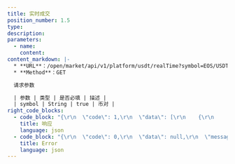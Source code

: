 ```yaml
---
title: 实时成交
position_number: 1.5
type:
description:
parameters:
  - name:
    content:
content_markdown: |-
  * **URL**：/open/market/api/v1/platform/usdt/realTime?symbol=EOS/USDT
  * **Method**：GET

  请求参数

  | 参数 | 类型 | 是否必填 | 描述 |
  | symbol | String | true | 币对 |
right_code_blocks:
  - code_block: "{\r\n  \"code\": 1,\r\n  \"data\": [\r\n    {\r\n      \"size\": 1,//数量\r\n      \"price\": 1.999,//价格\r\n      \"side\": 2,//方向 1:买 2:卖\r\n      \"time\": 1650274754613,//是将\r\n      \"symbol\": \"EOS/USDT\"\r\n    },\r\n    {\r\n      \"size\": 1,\r\n      \"price\": 2.55,\r\n      \"side\": 1,\r\n      \"time\": 1650274751574,\r\n      \"symbol\": \"EOS/USDT\"\r\n    },\r\n    {\r\n      \"size\": 1,\r\n      \"price\": 2.55,\r\n      \"side\": 1,\r\n      \"time\": 1650274719644,\r\n      \"symbol\": \"EOS/USDT\"\r\n    }\r\n  ],\r\n  \"message\": \"SUCCESS\"\r\n}"
    title: 响应
    language: json
  - code_block: "{\r\n  \"code\": 0,\r\n  \"data\": null,\r\n  \"message\": \"FAILURE\"\r\n}"
    title: Error
    language: json
---
```

